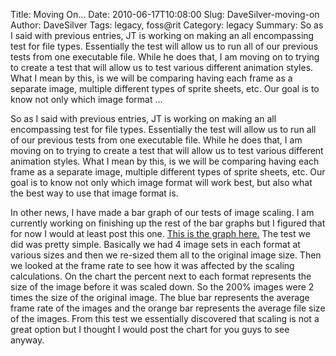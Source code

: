 Title: Moving On...
Date: 2010-06-17T10:08:00
Slug: DaveSilver-moving-on
Author: DaveSilver
Tags: legacy, foss@rit
Category: legacy
Summary: So as I said with previous entries, JT is working on making an all encompassing test for file types. Essentially the test will allow us to run all of our previous tests from one executable file. While he does that, I am moving on to trying to create a test that will allow us to test various different animation styles. What I mean by this, is we will be comparing having each frame as a separate image, multiple different types of sprite sheets, etc. Our goal is to know not only which image format  ... 

So as I said with previous entries, JT is working on making an all
encompassing test for file types. Essentially the test will allow us to run
all of our previous tests from one executable file. While he does that, I am
moving on to trying to create a test that will allow us to test various
different animation styles. What I mean by this, is we will be comparing
having each frame as a separate image, multiple different types of sprite
sheets, etc. Our goal is to know not only which image format will work best,
but also what the best way to use that image format is.

In other news, I have made a bar graph of our tests of image scaling. I am
currently working on finishing up the rest of the bar graphs but I figured
that for now I would at least post this one. [This is the graph
here.](http://img687.imageshack.us/img687/3299/scalingchart.png) The test we
did was pretty simple. Basically we had 4 image sets in each format at various
sizes and then we re-sized them all to the original image size. Then we looked
at the frame rate to see how it was affected by the scaling calculations. On
the chart the percent next to each format represents the size of the image
before it was scaled down. So the 200% images were 2 times the size of the
original image. The blue bar represents the average frame rate of the images
and the orange bar represents the average file size of the images. From this
test we essentially discovered that scaling is not a great option but I
thought I would post the chart for you guys to see anyway.

